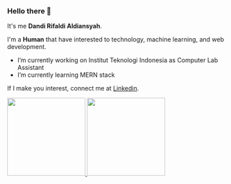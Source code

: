 ### Hello there 👋

It's me **Dandi Rifaldi Aldiansyah**.

I'm a **Human** that have interested to technology, machine learning, and web development.

-  I’m currently working on Institut Teknologi Indonesia as Computer Lab Assistant 
-  I’m currently learning MERN stack
<!-- - 👯 I’m looking to collaborate on ...
- 🤔 I’m looking for help with ...
- 💬 Ask me about ...
- 📫 How to reach me: ...
- 😄 Pronouns: ...
- ⚡ Fun fact: ... -->
<!-- Saya bertanggung jawab pada kualitas materi iOS dengan dibekali [sertifikasi dari University of Toronto](https://www.coursera.org/account/accomplishments/specialization/CLKJD8XBXJ3M).\

Saya juga memiliki gelar [Google Associate Android Developer](https://www.credential.net/h5deoi5h) sejak 2019.\ -->

If I make you interest, connect me at [Linkedin](https://www.linkedin.com/in/dandi-rifaldi-aldiansyah-185360140/).

<p align="left">
<a href="https://github.com/dandirifaldi">
  <img height="180em" src="https://github-readme-stats-eight-theta.vercel.app/api?username=dandirifaldi&show_icons=true&theme=algolia&include_all_commits=true&count_private=true"/>
  <img height="180em" src="https://github-readme-stats-eight-theta.vercel.app/api/top-langs/?username=dandirifaldi&layout=compact&langs_count=8&theme=algolia"/>
</a>
</p>

<!-- **dandirifaldi/dandirifaldi** is a ✨ _special_ ✨ repository because its `README.md` (this file) appears on your GitHub profile. -->

<!-- Here are some ideas to get you started: -->

<!-- - 🔭 I’m currently working on ...
- 🌱 I’m currently learning ...
- 👯 I’m looking to collaborate on ...
- 🤔 I’m looking for help with ...
- 💬 Ask me about ...
- 📫 How to reach me: ...
- 😄 Pronouns: ...
- ⚡ Fun fact: ... -->

